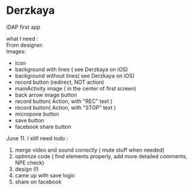 # Derzkaya
IDAP first app

what I need : <br>
From designer: <br>
Images: <br>
<ul>
<li>icon</li>
<li>background with lines ( see Derzkaya on iOS)</li>
<li>background without lines( see Derzkaya on iOS)</li>
<li>record button (redirect, NOT action)</li>
<li>mainActivity image ( in the center of first screen) </li>
<li>back arrow image button</li>
<li>record button( Action, with "REC" text )</li>
<li>record button( Action, with "STOP" text )</li>
<li>micropone button</li>
<li>save button</li>
<li>facebook share button</li>
</ul>

June 11. I still need todo :
1) merge video and sound correctly ( mute stuff when needed)
2) optimize code ( find elements properly, add more detailed comments, NPE check)
3) design (!)
4) came up with save logic
5) share on facebook
